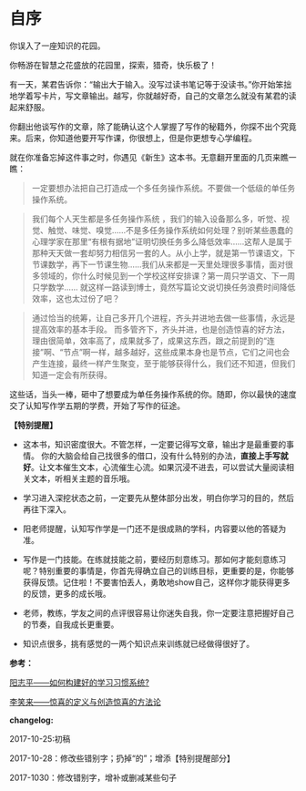 # 自序

你误入了一座知识的花园。

你畅游在智慧之花盛放的花园里，探索，猎奇，快乐极了！

有一天，某君告诉你：“输出大于输入。没写过读书笔记等于没读书。”你开始笨拙地学着写卡片，写文章输出。越写，你就越好奇，自己的文章怎么就没有某君的读起来舒服。

你翻出他谈写作的文章，除了能确认这个人掌握了写作的秘籍外，你探不出个究竟来。后来，你知道他要开写作课，你很想上，但是你更想专心学编程。

就在你准备忘掉这件事之时，你遇见《新生》这本书。无意翻开里面的几页来瞧一瞧：

> 一定要想办法把自己打造成一个多任务操作系统。不要做一个低级的单任务操作系统。
 
> 我们每个人天生都是多任务操作系统 ，我们的输入设备那么多，听觉、视觉、触觉、味觉、嗅觉……不是多任务操作系统如何处理？别听某些愚蠢的心理学家在那里“有根有据地”证明切换任务多么降低效率……这帮人是属于那种天天做一套却努力相信另一套的人。从小上学，就是第一节课语文，下节课数学，再下一节课生物……我们从来都是一天里处理很多事情，面对很多领域的，你什么时候见到一个学校这样安排课？第一周只学语文、下一周只学数学…… 就这样一路读到博士，竟然写篇论文说切换任务浪费时间降低效率，这也太过份了吧？

>通过恰当的统筹，让自己多开几个进程，齐头并进地去做一些事情，永远是提高效率的基本手段。 而多管齐下，齐头并进，也是创造惊喜的好方法，理由很简单，效率高了，成果就多了，成果这东西，跟之前提到的“连接”啊、“节点”啊一样，越多越好，这些成果本身也是节点，它们之间也会产生连接，最终一样产生聚变，至于能够获得什么，我们还不知道，但我们知道一定会有所获得。

这些话，当头一棒，砸中了想要成为单任务操作系统的你。随即，你以最快的速度交了认知写作学五期的学费，开始了写作的征途。

**【特别提醒】**

- 这本书，知识密度很大。不管怎样，一定要记得写文章，输出才是最重要的事情。 
你的大脑会给自己找很多的借口，没有什么特别的办法，**直接上手写就好**。让文本催生文本，心流催生心流。如果沉浸不进去，可以尝试大量阅读相关文本，听相关主题的音乐哦。

- 学习进入深挖状态之前，一定要先从整体部分出发，明白你学习的目的，然后再往下深入。

- 阳老师提醒，认知写作学是一门还不是很成熟的学科，内容要以他的答疑为准。

- 写作是一门技能。在练就技能之前，要经历刻意练习。那如何才能刻意练习呢？特别重要的事情是，你首先得确立自己的训练目标，更重要的是，你能够获得反馈。记住啦！不要害怕丢人，勇敢地show自己，这样你才能获得更多的反馈，更多的成长哦。

- 老师，教练，学友之间的点评很容易让你迷失自我，你一定要注意把握好自己的节奏，自我成长更重要。

- 知识点很多，挑有感觉的一两个知识点来训练就已经做得很好了。

**参考：**

[阳志平——如何构建好的学习习惯系统?](http://www.yangzhiping.com/psy/EstablishLearningSystem.html)

[李笑来——惊喜的定义与创造惊喜的方法论](https://b.xinshengdaxue.com/A18.html)

**changelog:**

2017-10-25:初稿

2017-10-28：修改些错别字；扔掉“的”；增添【特别提醒部分】

2017-1030：修改错别字，增补或删减某些句子


